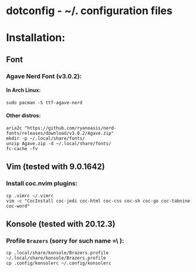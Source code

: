 # dotconfig - ~/. configuration files

# Installation:
## Font
### Agave Nerd Font (v3.0.2):
#### In Arch Linux:
```
sudo pacman -S ttf-agave-nerd
```
#### Other distros:
```
aria2c "https://github.com/ryanoasis/nerd-fonts/releases/download/v3.0.2/Agave.zip"
mkdir -p ~/.local/share/fonts/
unzip Agave.zip -d ~/.local/share/fonts/
fc-cache -fv
```

## Vim (tested with 9.0.1642)
### Install coc.nvim plugins:
```
cp .vimrc ~/.vimrc
vim -c "CocInstall coc-jedi coc-html coc-css coc-sh coc-go coc-tabnine coc-word"
```

## Konsole (tested with 20.12.3)
### Profile `Brazers` (sorry for such name =\ ):
```
cp .local/share/konsole/Brazers.profile ~/.local/share/konsole/Brazers.profile
cp .config/konsolerc ~/.config/konsolerc
```
